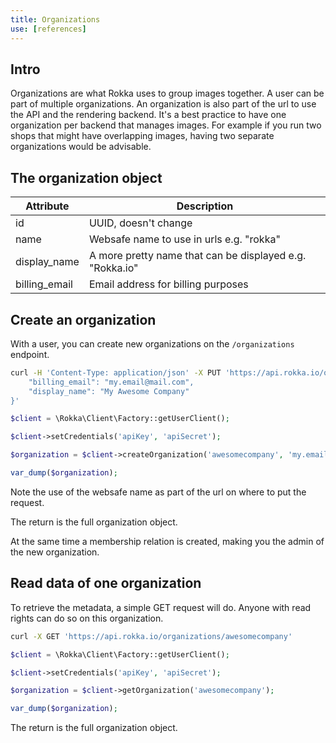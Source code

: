 ```yaml
---
title: Organizations
use: [references]
---
```


## Intro

Organizations are what Rokka uses to group images together. A user can be part of multiple organizations.
An organization is also part of the url to use the API and the rendering backend. It's a best practice to
have one organization per backend that manages images. For example if you run two shops that might 
have overlapping images, having two separate organizations would be advisable.

## The organization object

| Attribute | Description |
| -------------- | ------------- |
| id | UUID, doesn't change |
| name | Websafe name to use in urls e.g. "rokka" |
| display_name | A more pretty name that can be displayed e.g. "Rokka.io" |
| billing_email | Email address for billing purposes |

## Create an organization

With a user, you can create new organizations on the `/organizations` endpoint.

```bash
curl -H 'Content-Type: application/json' -X PUT 'https://api.rokka.io/organizations/awesomecompany' -d '{
    "billing_email": "my.email@mail.com",
    "display_name": "My Awesome Company"
}'
```
```php
$client = \Rokka\Client\Factory::getUserClient();

$client->setCredentials('apiKey', 'apiSecret');

$organization = $client->createOrganization('awesomecompany', 'my.email@mail.com', 'My Awesome Company');

var_dump($organization);
```

Note the use of the websafe name as part of the url on where to put the request.

The return is the full organization object.

At the same time a membership relation is created, making you the admin of the new organization.

## Read data of one organization

To retrieve the metadata, a simple GET request will do. Anyone with read rights can do so on this organization.

```bash
curl -X GET 'https://api.rokka.io/organizations/awesomecompany'
```
```php
$client = \Rokka\Client\Factory::getUserClient();

$client->setCredentials('apiKey', 'apiSecret');

$organization = $client->getOrganization('awesomecompany');

var_dump($organization);
```

The return is the full organization object.
